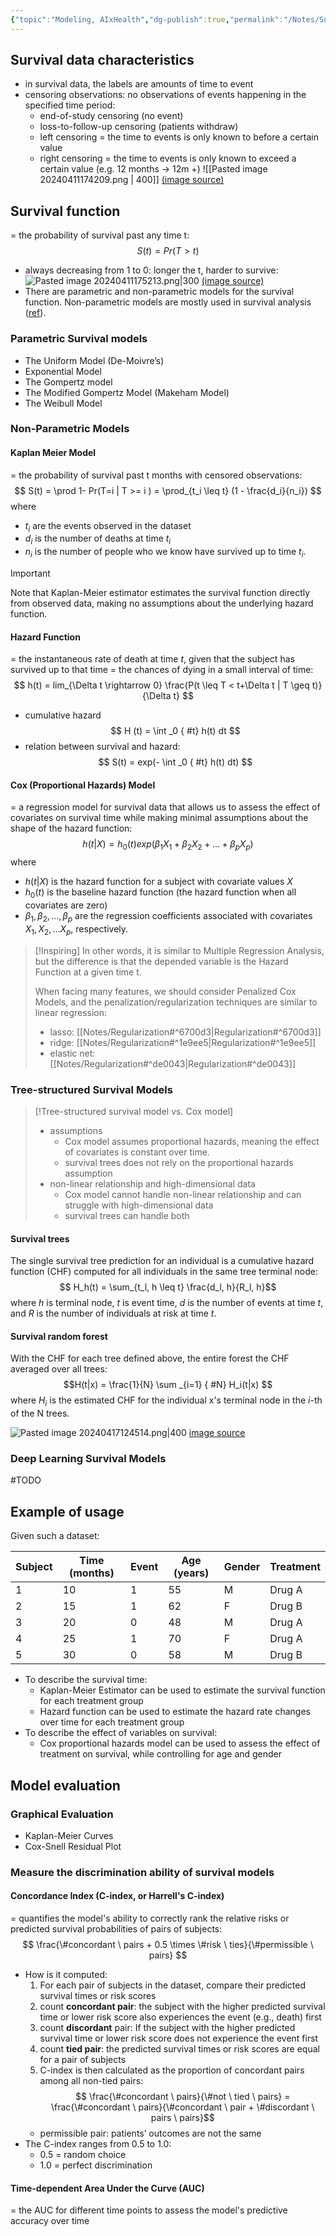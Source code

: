 ```yaml
---
{"topic":"Modeling, AIxHealth","dg-publish":true,"permalink":"/Notes/Survival Analysis/","dgPassFrontmatter":true,"noteIcon":""}
---
```


## Survival data characteristics
- in survival data, the labels are amounts of time to event
- censoring observations: no observations of events happening in the specified time period:
	- end-of-study censoring (no event)
	- loss-to-follow-up censoring (patients withdraw)
	- left censoring =  the time to events is only known to before a certain value
	- right censoring = the time to events is only known to exceed a certain value (e.g. 12 months → 12m +)
![[Pasted image 20240411174209.png \| 400]]
[(image source)](https://medium.com/@Statistician_Leboo/introduction-to-survival-analysis-992cd4520d4f)

## Survival function
=  the probability of survival past any time t:
$$S(t) = Pr(T>t)$$
- always decreasing from 1 to 0: longer the t, harder to survive:
![Pasted image 20240411175213.png|300](/img/user/assets/images/Pasted%20image%2020240411175213.png)
[(image source)](https://medium.com/@Statistician_Leboo/introduction-to-survival-analysis-992cd4520d4f)
- There are parametric and non-parametric models for the survival function. Non-parametric models are mostly used in survival analysis ([ref](https://medium.com/@Statistician_Leboo/models-in-survival-analysis-89a96b1780ab)).

### Parametric Survival models
- The Uniform Model (De-Moivre’s)
- Exponential Model
- The Gompertz model
- The Modified Gompertz Model (Makeham Model)
- The Weibull Model

### Non-Parametric Models
#### Kaplan Meier Model
= the probability of survival past t months with censored observations:   $$ S(t) = \prod 1- Pr(T=i | T >= i ) = \prod_{t_i \leq t} (1 - \frac{d_i}{n_i}) $$
where
- $t_i$ are the events observed in the dataset 
- $d_i$ is the number of deaths at time $t_i$
- $n_i$ is the number of people who we know have survived up to time $t_i$.
>[!Important]
>Note that Kaplan-Meier estimator estimates the survival function directly from observed data, making no assumptions about the underlying hazard function.

#### Hazard Function
= the instantaneous rate of death at time $t$, given that the subject has survived up to that time
= the chances of dying in a small interval of time:
$$
h(t) = lim_{\Delta t \rightarrow 0} \frac{P(t \leq T < t+\Delta t | T \geq t)}{\Delta t}
$$
- cumulative hazard $$ H (t) = \int _0
{ #t}
 h(t) dt $$
- relation between survival and hazard: $$ S(t) = exp(- \int _0
{ #t}
 h(t) dt) $$
#### Cox (Proportional Hazards) Model
= a  regression model for survival data that allows us to assess the effect of covariates on survival time while making minimal assumptions about the shape of the hazard function:
$$
h(t|X) = h_0(t) exp(\beta_1X_1 + \beta_2X_2 + ... + \beta_pX_p)
$$
where
- $h(t|X)$ is the hazard function for a subject with covariate values $X$
- $h_0(t)$ is the baseline hazard function (the hazard function when all covariates are zero)
- $\beta_1, \beta_2, ..., \beta_p$ are the regression coefficients associated with covariates $X_1, X_2, ... X_p$, respectively.
>[!Inspiring]
>In other words, it is similar to Multiple Regression Analysis, but the difference is that the depended variable is the Hazard Function at a given time t.
>
> When facing many features, we should consider Penalized Cox Models, and the penalization/regularization techniques are similar to linear regression:
> - lasso: [[Notes/Regularization#^6700d3\|Regularization#^6700d3]]
> - ridge: [[Notes/Regularization#^1e9ee5\|Regularization#^1e9ee5]]
> - elastic net: [[Notes/Regularization#^de0043\|Regularization#^de0043]]

### Tree-structured Survival Models
>[!Tree-structured survival model vs. Cox model]
>- assumptions
>	- Cox model assumes proportional hazards, meaning the effect of covariates is constant over time.
>	- survival trees does not rely on the proportional hazards assumption
>- non-linear relationship and high-dimensional data
>	- Cox model cannot handle non-linear relationship and can struggle with high-dimensional data
>	- survival trees can handle both

#### Survival trees
The single survival tree prediction for an individual is a cumulative hazard function (CHF) computed for all individuals in the same tree terminal node:
$$ H_h(t) = \sum_{t_l, h \leq t} \frac{d_l, h}{R_l, h}$$
where $h$ is terminal node, $t$ is event time, $d$ is the number of events at time $t$, and $R$ is the number of individuals at risk at time $t$.

#### Survival random forest
With the CHF for each tree defined above, the entire forest the CHF averaged over all trees:
$$H(t|x) = \frac{1}{N} \sum _{i=1}
{ #N}
 H_i(t|x) $$
where $H_i$ is the estimated CHF for the individual x's terminal node in the $i$-th of the N trees.

![Pasted image 20240417124514.png|400](/img/user/assets/images/Pasted%20image%2020240417124514.png)
[image source](https://www.researchgate.net/figure/Workflow-of-regularized-and-weighted-random-survival-forests-model_fig1_356686264)
### Deep Learning Survival Models
#TODO
## Example of usage

Given such a dataset:

| Subject | Time (months) | Event | Age (years) | Gender | Treatment |
| ------- | ------------- | ----- | ----------- | ------ | --------- |
| 1       | 10            | 1     | 55          | M      | Drug A    |
| 2       | 15            | 1     | 62          | F      | Drug B    |
| 3       | 20            | 0     | 48          | M      | Drug A    |
| 4       | 25            | 1     | 70          | F      | Drug A    |
| 5       | 30            | 0     | 58          | M      | Drug B    |
- To describe the survival time:
	- Kaplan-Meier Estimator can be used to estimate the survival function for each treatment group
	- Hazard function can be used to estimate the hazard rate changes over time for each treatment group
- To describe the effect of variables on survival:
	- Cox proportional hazards model can be used to assess the effect of treatment on survival, while controlling for age and gender

## Model evaluation 
### Graphical Evaluation
- Kaplan-Meier Curves
- Cox-Snell Residual Plot
### Measure the discrimination ability of survival models
#### Concordance Index (C-index, or Harrell's C-index)
= quantifies the model's ability to correctly rank the relative risks or predicted survival probabilities of pairs of subjects:
$$ \frac{\#concordant \ pairs + 0.5 \times \#risk \ ties}{\#permissible \ pairs} $$
- How is it computed:
	1. For each pair of subjects in the dataset, compare their predicted survival times or risk scores
	2. count **concordant pair**: the subject with the higher predicted survival time or lower risk score also experiences the event (e.g., death) first
	3. count **discordant** pair: If the subject with the higher predicted survival time or lower risk score does not experience the event first
	4. count **tied pair**: the predicted survival times or risk scores are equal for a pair of subjects
	5. C-index is then calculated as the proportion of concordant pairs among all non-tied pairs: $$ \frac{\#concordant \ pairs}{\#not \ tied \ pairs} = \frac{\#concordant \ pairs}{\#concordant \ pair + \#discordant \ pairs \ pairs}$$
	- permissible pair: patients’ outcomes are not the same
- The C-index ranges from 0.5 to 1.0:
	- 0.5 = random choice
	- 1.0 = perfect discrimination
#### Time-dependent Area Under the Curve (AUC)
= the AUC for different time points to assess the model's predictive accuracy over time